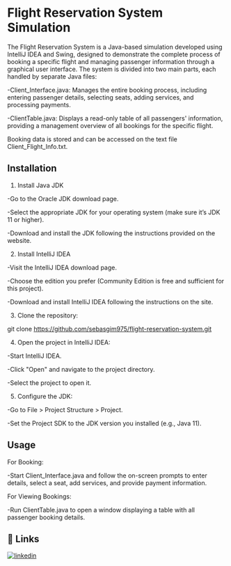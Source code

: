 
# Flight Reservation System Simulation

The Flight Reservation System is a Java-based simulation developed using IntelliJ IDEA and Swing, designed to demonstrate the complete process of booking a specific flight and managing passenger information through a graphical user interface. The system is divided into two main parts, each handled by separate Java files:

-Client_Interface.java: Manages the entire booking process, including entering passenger details, selecting seats, adding services, and processing payments.

-ClientTable.java: Displays a read-only table of all passengers' information, providing a management overview of all bookings for the specific flight.

Booking data is stored and can be accessed on the text file Client_Flight_Info.txt.
## Installation

1. Install Java JDK

-Go to the Oracle JDK download page.

-Select the appropriate JDK for your operating system (make sure it’s JDK 11 or higher).

-Download and install the JDK following the instructions provided on the website.

2. Install IntelliJ IDEA

-Visit the IntelliJ IDEA download page.

-Choose the edition you prefer (Community Edition is free and sufficient for this project).

-Download and install IntelliJ IDEA following the instructions on the site.

3. Clone the repository:

git clone https://github.com/sebasgim975/flight-reservation-system.git

4. Open the project in IntelliJ IDEA:

-Start IntelliJ IDEA.

-Click "Open" and navigate to the project directory.

-Select the project to open it.

5. Configure the JDK:

-Go to File > Project Structure > Project.

-Set the Project SDK to the JDK version you installed (e.g., Java 11).

## Usage

For Booking:

-Start Client_Interface.java and follow the on-screen prompts to enter details, select a seat, add services, and provide payment information.

For Viewing Bookings:

-Run ClientTable.java to open a window displaying a table with all passenger booking details.
## 🔗 Links
[![linkedin](https://img.shields.io/badge/linkedin-0A66C2?style=for-the-badge&logo=linkedin&logoColor=white)](https://www.linkedin.com/in/sebas-gim/)


